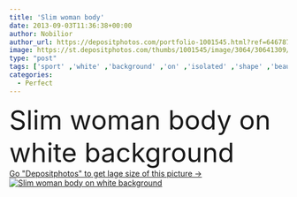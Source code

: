 ```yaml
---
title: 'Slim woman body'
date: 2013-09-03T11:36:38+00:00
author: Nobilior
author_url: https://depositphotos.com/portfolio-1001545.html?ref=64678756
image: https://st.depositphotos.com/thumbs/1001545/image/3064/30641309/api_thumb_450.jpg?forcejpeg=true
type: "post"
tags: ['sport' ,'white' ,'background' ,'on' ,'isolated' ,'shape' ,'beautiful' ,'girl' ,'female' ,'young' ,'women' ,'beauty' ,'caucasian' ,'health' ,'healthy' ,'diet' ,'care' ,'silhouette' ,'nutrition' ,'skin' ,'smooth' ,'figure' ,'legs' ,'woman' ,'lifestyle' ,'weight' ,'body' ,'spa' ,'abdomen' ,'belly' ,'fit' ,'fitness' ,'stomach' ,'waist' ,'leg' ,'sexy' ,'perfect' ,'attractive' ,'wellness' ,'torso' ,'slim' ,'waistline' ,'hip' ,'underwear' ,'bodycare' ,'lingerie' ,'cellulite' ,'slimming' ,'weightloss' ,'bikini' ]
categories: 
  - Perfect
---
```

<div aling="center">
            <font size="60"> Slim woman body on white background</font>   
</div>
<div>
    <a href='https://st.depositphotos.com/thumbs/1001545/image/3064/30641309/api_thumb_450.jpg?forcejpeg=true?ref=64678756' target=_blank > Go "Depositphotos" to get lage size of this picture ->
        <img href='https://st.depositphotos.com/thumbs/1001545/image/3064/30641309/api_thumb_450.jpg?forcejpeg=true?ref=64678756' src='https://st.depositphotos.com/1001545/3064/i/950/depositphotos_30641309-stock-photo-slim-woman-body.jpg?forcejpeg=true' alt='Slim woman body on white background' >
    </a>
</div>
